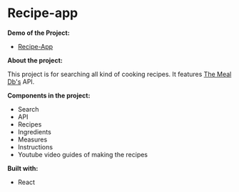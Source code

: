 # Recipe-app

**Demo of the Project:**
* [Recipe-App](https://yabandzhiev-recipe-app.netlify.app/)

**About the project:**

This project is for searching all kind of cooking recipes. It features [The Meal Db's](https://themealdb.com/) API.

**Components in the project:**
* Search
* API
* Recipes
* Ingredients
* Measures
* Instructions
* Youtube video guides of making the recipes

**Built with:**
* React
